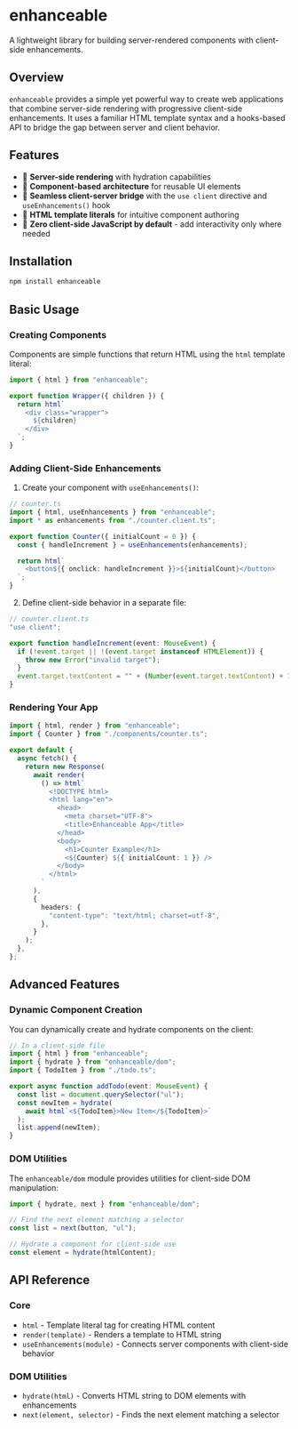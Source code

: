 # enhanceable

A lightweight library for building server-rendered components with client-side enhancements.

## Overview

`enhanceable` provides a simple yet powerful way to create web applications that combine server-side rendering with progressive client-side enhancements. It uses a familiar HTML template syntax and a hooks-based API to bridge the gap between server and client behavior.

## Features

- 🚀 **Server-side rendering** with hydration capabilities
- 🧩 **Component-based architecture** for reusable UI elements
- 🔄 **Seamless client-server bridge** with the `use client` directive and `useEnhancements()` hook
- 📝 **HTML template literals** for intuitive component authoring
- 🔌 **Zero client-side JavaScript by default** - add interactivity only where needed

## Installation

```bash
npm install enhanceable
```

## Basic Usage

### Creating Components

Components are simple functions that return HTML using the `html` template literal:

```ts
import { html } from "enhanceable";

export function Wrapper({ children }) {
  return html`
    <div class="wrapper">
      ${children}
    </div>
  `;
}
```

### Adding Client-Side Enhancements

1. Create your component with `useEnhancements()`:

```ts
// counter.ts
import { html, useEnhancements } from "enhanceable";
import * as enhancements from "./counter.client.ts";

export function Counter({ initialCount = 0 }) {
  const { handleIncrement } = useEnhancements(enhancements);

  return html`
    <button${{ onclick: handleIncrement }}>${initialCount}</button>
  `;
}
```

2. Define client-side behavior in a separate file:

```ts
// counter.client.ts
"use client";

export function handleIncrement(event: MouseEvent) {
  if (!event.target || !(event.target instanceof HTMLElement)) {
    throw new Error("invalid target");
  }
  event.target.textContent = "" + (Number(event.target.textContent) + 1);
}
```

### Rendering Your App

```ts
import { html, render } from "enhanceable";
import { Counter } from "./components/counter.ts";

export default {
  async fetch() {
    return new Response(
      await render(
        () => html`
          <!DOCTYPE html>
          <html lang="en">
            <head>
              <meta charset="UTF-8">
              <title>Enhanceable App</title>
            </head>
            <body>
              <h1>Counter Example</h1>
              <${Counter} ${{ initialCount: 1 }} />
            </body>
          </html>
        `
      ),
      {
        headers: {
          "content-type": "text/html; charset=utf-8",
        },
      }
    );
  },
};
```

## Advanced Features

### Dynamic Component Creation

You can dynamically create and hydrate components on the client:

```ts
// In a client-side file
import { html } from "enhanceable";
import { hydrate } from "enhanceable/dom";
import { TodoItem } from "./todo.ts";

export async function addTodo(event: MouseEvent) {
  const list = document.querySelector("ul");
  const newItem = hydrate(
    await html`<${TodoItem}>New Item</${TodoItem}>`
  );
  list.append(newItem);
}
```

### DOM Utilities

The `enhanceable/dom` module provides utilities for client-side DOM manipulation:

```ts
import { hydrate, next } from "enhanceable/dom";

// Find the next element matching a selector
const list = next(button, "ul");

// Hydrate a component for client-side use
const element = hydrate(htmlContent);
```

## API Reference

### Core

- `html` - Template literal tag for creating HTML content
- `render(template)` - Renders a template to HTML string
- `useEnhancements(module)` - Connects server components with client-side behavior

### DOM Utilities

- `hydrate(html)` - Converts HTML string to DOM elements with enhancements
- `next(element, selector)` - Finds the next element matching a selector
